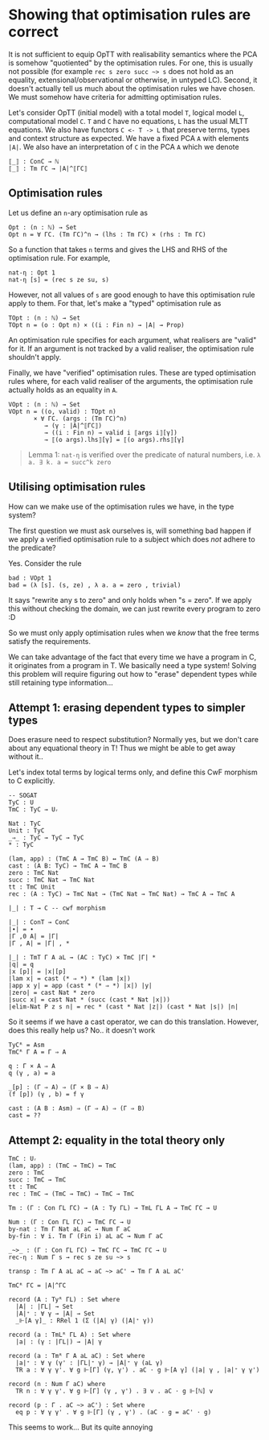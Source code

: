 # Showing that optimisation rules are correct

It is not sufficient to equip OpTT with realisability semantics where the PCA is
somehow "quotiented" by the optimisation rules. For one, this is usually not
possible (for example `rec s zero succ ~> s` does not hold as an equality,
extensional/observational or otherwise, in untyped LC). Second, it doesn't
actually tell us much about the optimisation rules we have chosen. We must
somehow have criteria for admitting optimisation rules.

Let's consider OpTT (initial model) with a total model `T`, logical model `L`,
computational model `C`. `T` and `C` have no equations, `L` has the usual MLTT
equations. We also have functors `C <- T -> L` that preserve terms, types and
context structure as expected. We have a fixed PCA `A` with elements `|A|`. We
also have an interpretation of `C` in the PCA `A` which we denote
```
⟦_⟧ : ConC → ℕ
⟦_⟧ : Tm ΓC → |A|^⟦ΓC⟧
```

## Optimisation rules

Let us define an `n`-ary optimisation rule as 

```
Opt : (n : ℕ) → Set
Opt n = ∀ ΓC. (Tm ΓC)^n → (lhs : Tm ΓC) × (rhs : Tm ΓC)
```

So a function that takes `n` terms and gives the LHS and RHS of the optimisation
rule. For example,

```
nat-η : Opt 1
nat-η [s] = (rec s ze su, s)
```

However, not all values of `s` are good enough to have this optimisation rule apply
to them. For that, let's make a "typed" optimisation rule as

```
TOpt : (n : ℕ) → Set
TOpt n = (o : Opt n) × ((i : Fin n) → |A| → Prop)
```

An optimisation rule specifies for each argument, what realisers are "valid" for it. If
an argument is not tracked by a valid realiser, the optimisation rule shouldn't apply.

Finally, we have "verified" optimisation rules. These are typed optimisation rules where,
for each valid realiser of the arguments, the optimisation rule actually holds as an equality
in `A`.

```
VOpt : (n : ℕ) → Set
VOpt n = ((o, valid) : TOpt n)
       × ∀ ΓC. (args : (Tm ΓC)^n)
          → (γ : |A|^⟦ΓC⟧)
          → ((i : Fin n) → valid i ⟦args i⟧[γ])
          → ⟦(o args).lhs⟧[γ] = ⟦(o args).rhs⟧[γ]
```

> Lemma 1: `nat-η` is verified over the predicate of natural numbers, i.e. `λ a. ∃ k. a = succ^k zero` 


## Utilising optimisation rules

How can we make use of the optimisation rules we have, in the type system?

The first question we must ask ourselves is, will something bad happen if we
apply a verified optimisation rule to a subject which does *not* adhere to the
predicate?

Yes. Consider the rule

```
bad : VOpt 1
bad = (λ [s]. (s, ze) , λ a. a = zero , trivial)
```

It says "rewrite any s to zero" and only holds when "s = zero". If we apply this
without checking the domain, we can just rewrite every program to zero :D

So we must only apply optimisation rules when we *know* that the free terms
satisfy the requirements.

We can take advantage of the fact that every time we have a program in C, it originates
from a program in T. We basically need a type system! Solving this problem will require
figuring out how to "erase" dependent types while still retaining type information...


## Attempt 1: erasing dependent types to simpler types

Does erasure need to respect substitution? Normally yes, but we don't care about
any equational theory in T! Thus we might be able to get away without it..

Let's index total terms by logical terms only, and define this CwF morphism to C
explicitly.

```
-- SOGAT
TyC : U
TmC : TyC → Uᵣ

Nat : TyC
Unit : TyC
_⇒_ : TyC → TyC → TyC
* : TyC

(lam, app) : (TmC A → TmC B) ↔ TmC (A ⇒ B)
cast : (A B: TyC) → TmC A → TmC B
zero : TmC Nat
succ : TmC Nat → TmC Nat
tt : TmC Unit
rec : (A : TyC) → TmC Nat → (TmC Nat → TmC Nat) → TmC A → TmC A
```


```
|_| : T → C -- cwf morphism

|_| : ConT → ConC
|∙| = ∙
|Γ ,0 A| = |Γ|
|Γ , A| = |Γ| , *

|_| : TmT Γ A aL → (AC : TyC) × TmC |Γ| *
|q| = q
|x [p]| = |x|[p]
|lam x| = cast (* ⇒ *) * (lam |x|)
|app x y| = app (cast * (* ⇒ *) |x|) |y|
|zero| = cast Nat * zero
|succ x| = cast Nat * (succ (cast * Nat |x|))
|elim-Nat P z s n| = rec * (cast * Nat |z|) (cast * Nat |s|) |n|
```


So it seems if we have a cast operator, we can do this translation. However,
does this really help us? No.. it doesn't work

```
TyCᴿ = Asm
TmCᴿ Γ A = Γ ⇒ A

q : Γ × A ⇒ A
q (γ , a) = a

_[p] : (Γ ⇒ A) ⇒ (Γ × B ⇒ A)
(f [p]) (γ , b) = f γ

cast : (A B : Asm) ⇒ (Γ ⇒ A) ⇒ (Γ ⇒ B)
cast = ??
```


## Attempt 2: equality in the total theory only

```
TmC : Uᵣ
(lam, app) : (TmC → TmC) ↔ TmC
zero : TmC
succ : TmC → TmC
tt : TmC
rec : TmC → (TmC → TmC) → TmC → TmC
```

```
Tm : (Γ : Con ΓL ΓC) → (A : Ty ΓL) → TmL ΓL A → TmC ΓC → U

Num : (Γ : Con ΓL ΓC) → TmC ΓC → U
by-nat : Tm Γ Nat aL aC → Num Γ aC
by-fin : ∀ i. Tm Γ (Fin i) aL aC → Num Γ aC

_~>_ : (Γ : Con ΓL ΓC) → TmC ΓC → TmC ΓC → U
rec-η : Num Γ s → rec s ze su ~> s

transp : Tm Γ A aL aC → aC ~> aC' → Tm Γ A aL aC'
```

```
TmCᴿ ΓC = |A|^ΓC

record (A : Tyᴿ ΓL) : Set where
  |A| : |ΓL| → Set
  |A|⁺ : ∀ γ → |A| → Set
  _⊩[A γ]_ : RRel 1 (Σ (|A| γ) (|A|⁺ γ))

record (a : TmLᴿ ΓL A) : Set where
  |a| : (γ : |ΓL|) → |A| γ

record (a : Tmᴿ Γ A aL aC) : Set where
  |a|⁺ : ∀ γ (γ' : |ΓL|⁺ γ) → |A|⁺ γ (aL γ)
  TR a : ∀ γ γ'. ∀ g ⊩[Γ] (γ, γ') . aC ⋅ g ⊩[A γ] (|a| γ , |a|⁺ γ γ')
  
record (n : Num Γ aC) where
  TR n : ∀ γ γ'. ∀ g ⊩[Γ] (γ , γ') . ∃ v . aC ⋅ g ⊩[ℕ] v
  
record (p : Γ . aC ~> aC') : Set where
  eq p : ∀ γ γ' . ∀ g ⊩[Γ] (γ , γ') . (aC ⋅ g = aC' ⋅ g)
```

This seems to work... But its quite annoying
